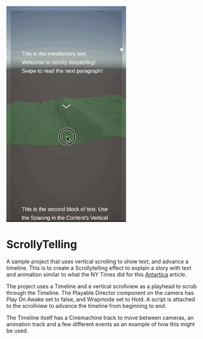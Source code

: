 ![Sample Animation](Preview.gif)

# ScrollyTelling
 A sample project that uses vertical scrolling to show text, and advance a timeline. This is to create a Scrollytelling effect to explain a story with text and animation similar to what the NY Times did for this [Antartica](https://www.nytimes.com/interactive/2021/12/13/climate/antarctic-climate-change.html) article.
 
 The project uses a Timeline and a vertical scrollview as a playhead to scrub through the Timeline. The Playable Director component on the camera has Play On Awake set to false, and Wrapmode set to Hold. A script is attached to the scrollview to advance the timeline from beginning to end.
 
 The Timeline itself has a Cinemachine track to move between cameras, an animation track and a few different events as an example of how this might be used.
